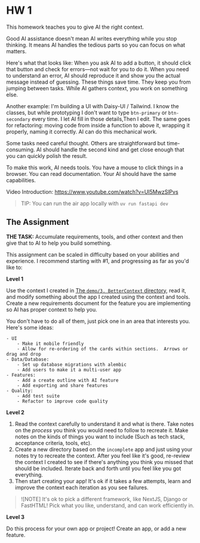 # HW 1

This homework teaches you to give AI the right context.

Good AI assistance doesn't mean AI writes everything while you stop thinking. It means AI handles the tedious parts so you can focus on what matters.

Here's what that looks like: When you ask AI to add a button, it should click that button and check for errors—not wait for you to do it. When you need to understand an error, AI should reproduce it and show you the actual message instead of guessing. These things save time. They keep you from jumping between tasks. While AI gathers context, you work on something else.

Another example: I'm building a UI with Daisy-UI / Tailwind. I know the classes, but while prototyping I don't want to type `btn-primary` or `btn-secondary` every time. I let AI fill in those details,Then I edit. The same goes for refactoring: moving code from inside a function to above it, wrapping it properly, naming it correctly. AI can do this mechanical work.

Some tasks need careful thought. Others are straightforward but time-consuming. AI should handle the second kind and get close enough that you can quickly polish the result.

To make this work, AI needs tools. You have a mouse to click things in a browser. You can read documentation. Your AI should have the same capabilities. 

Video Introduction: https://www.youtube.com/watch?v=UI5MwzSlPvs

> TIP: You can run the air app locally with `uv run fastapi dev`

## The Assignment

**THE TASK:** Accumulate requirements, tools, and other context and then give that to AI to help you build something.

This assignment can be scaled in difficulty based on your abilities and experience.  I recommend starting with #1, and progressing as far as you'd like to:

**Level 1**

Use the context I created in [The `demo/3. BetterContext` directory](https://github.com/kentro-tech/elite-ai-assisted-coding-hw/tree/main/HW1/demo/3.%20BetterContext), read it, and modify something about the app I created using the context and tools.  Create a new requirements document for the feature you are implementing so AI has proper context to help you. 

You don't have to do all of them, just pick one in an area that interests you.  Here's some ideas:

    - UI
        - Make it mobile friendly
        - Allow for re-ordering of the cards within sections.  Arrows or drag and drop
    - Data/Database:
        - Set up database migrations with alembic
        - Add users to make it a multi-user app
    - Features:
        - Add a create outline with AI feature
        - Add exporting and share features
    - Quality:
        - Add test suite
        - Refactor to improve code quality
    
**Level 2**

1. Read the context carefully to understand it and what is there.  Take notes on the *process* you think you would need to follow to recreate it.  Make notes on the kinds of things you want to include (Such as tech stack, acceptance criteria, tools, etc). 
2. Create a new directory based on the `incomplete` app and just using your notes try to recreate the context.  After you feel like it's good, re-review the context I created to see if there's anything you think you missed that should be included.  Iterate back and forth until you feel like you got everything.
3. Then start creating your app!  It's ok if it takes a few attempts, learn and improve the context each iteration as you see failures.

> ![NOTE]
> It's ok to pick a different framework, like NextJS, Django or FastHTML!  Pick what you like, understand, and can work efficiently in.

**Level 3**

Do this process for your own app or project!  Create an app, or add a new feature.
